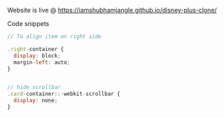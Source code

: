 Website is live @ https://iamshubhamjangle.github.io/disney-plus-clone/



Code snippets
```js
// To align item on right side

.right-container {
  display: block;
  margin-left: auto;
}


// hide scrollbar
.card-container::-webkit-scrollbar {
  display: none;
}
```
